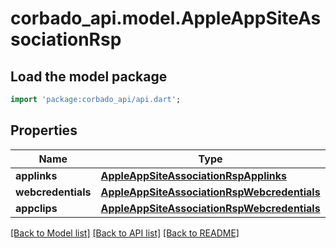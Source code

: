 # corbado_api.model.AppleAppSiteAssociationRsp

## Load the model package
```dart
import 'package:corbado_api/api.dart';
```

## Properties
Name | Type | Description | Notes
------------ | ------------- | ------------- | -------------
**applinks** | [**AppleAppSiteAssociationRspApplinks**](AppleAppSiteAssociationRspApplinks.md) |  | 
**webcredentials** | [**AppleAppSiteAssociationRspWebcredentials**](AppleAppSiteAssociationRspWebcredentials.md) |  | 
**appclips** | [**AppleAppSiteAssociationRspWebcredentials**](AppleAppSiteAssociationRspWebcredentials.md) |  | 

[[Back to Model list]](../README.md#documentation-for-models) [[Back to API list]](../README.md#documentation-for-api-endpoints) [[Back to README]](../README.md)


